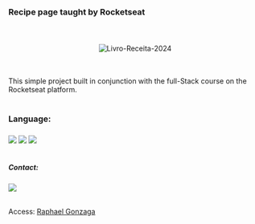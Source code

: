 
###  Recipe page taught by Rocketseat<h3>
<br/>
<div align="center">



![Livro-Receita-2024](https://github.com/user-attachments/assets/bac82dc2-68bc-42b4-818f-fc03e2797e5c)
</div>
<br/>
<br/>
This simple project built in conjunction with the full-Stack course on the Rocketseat platform.
<br/>
<br/>

### Language:<h3>
<div align="lest">
<img src="https://img.shields.io/badge/HTML-239120?style=for-the-badge&logo=html5&logoColor=white" />

<img src="https://img.shields.io/badge/CSS-239120?&style=for-the-badge&logo=css3&logoColor=white"  />


<img src="https://img.shields.io/badge/Figma-F24E1E?style=for-the-badge&logo=figma&logoColor=white" />



</div>
<br/>






##### Contact:<h5>
<div align="lest">
<img src="https://img.shields.io/badge/LinkedIn-0077B5?style=for-the-badge&logo=linkedin&logoColor=white" />
</div>
<br/>

Access: [Raphael Gonzaga](https://www.linkedin.com/in/raphael-gonzaga-248310250/)
